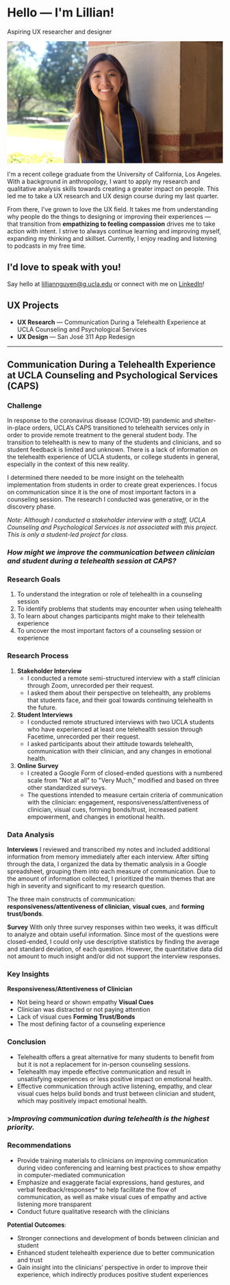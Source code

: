 # Hello — I'm Lillian!
Aspiring UX researcher and designer 

![MyPhoto](MyPhoto.jpg)

I'm a recent college graduate from the University of California, Los Angeles. With a background in anthropology, I want to apply my research and qualitative analysis skills towards creating a greater impact on people. This led me to take a UX research and UX design course during my last quarter.

From there, I've grown to love the UX field. It takes me from understanding why people do the things to designing or improving their experiences — that transition from **empathizing to feeling compassion** drives me to take action with intent. I strive to always continue learning and improving myself, expanding my thinking and skillset. Currently, I enjoy reading and listening to podcasts in my free time. 

## I'd love to speak with you!

Say hello at lilliannguyen@g.ucla.edu or connect with me on [LinkedIn](www.linkedin.com/in/lilliannguyen97)!

## UX Projects
* **UX Research** — Communication During a Telehealth Experience at UCLA Counseling and Psychological Services
* **UX Design** — San José 311 App Redesign

___

## Communication During a Telehealth Experience at UCLA Counseling and Psychological Services (CAPS)

### Challenge
In response to the coronavirus disease (COVID-19) pandemic and shelter-in-place orders, UCLA’s CAPS transitioned to telehealth services only in order to provide remote treatment to the general student body. The transition to telehealth is new to many of the students and clinicians, and so student feedback is limited and unknown. There is a lack of information on the telehealth experience of UCLA students, or college students in general, especially in the context of this new reality. 

I determined there needed to be more insight on the telehealth implementation from students in order to create great experiences. I focus on communication since it is the one of most important factors in a counseling session. The research I conducted was generative, or in the discovery phase. 

*Note: Although I conducted a stakeholder interview with a staff, UCLA Counseling and Psychological Services is not associated with this project. This is only a student-led project for class.*

### *How might we improve the communication between clinician and student during a telehealth session at CAPS?*

### Research Goals
1.  To understand the integration or role of telehealth in a counseling session
1.  To identify problems that students may encounter when using telehealth 
1.  To learn about changes participants might make to their telehealth experience 
1.  To uncover the most important factors of a counseling session or experience

### Research Process

1.  **Stakeholder Interview**  
    * I conducted a remote semi-structured interview with a staff clinician through Zoom, unrecorded per their request. 
    * I asked them about their perspective on telehealth, any problems that students face, and their goal towards continuing telehealth in the future. 
1.  **Student Interviews**
    * I conducted remote structured interviews with two UCLA students who have experienced at least one telehealth session through Facetime, unrecorded per their request. 
    * I asked participants about their attitude towards telehealth, communication with their clinician, and any changes in emotional health.
1.  **Online Survey**
    * I created a Google Form of closed-ended questions with a numbered scale from "Not at all" to "Very Much," modified and based on three other standardized surveys. 
    * The questions intended to measure certain criteria of communication with the clinician: engagement, responsiveness/attentiveness of clinician, visual cues, forming bonds/trust, increased patient empowerment, and changes in emotional health.
    
### Data Analysis

**Interviews**
I reviewed and transcribed my notes and included additional information from memory immediately after each interview. After sifting through the data, I organized the data by thematic analysis in a Google spreadsheet, grouping them into each measure of communication. Due to the amount of information collected, I prioritized the main themes that are high in severity and significant to my research question. 

The three main constructs of communication: **responsiveness/attentiveness of clinician**, **visual cues**, and **forming trust/bonds**. 

**Survey**
With only three survey responses within two weeks, it was difficult to analyze and obtain useful information. Since most of the questions were closed-ended, I could only use descriptive statistics by finding the average and standard deviation, of each question. However, the quantitative data did not amount to much insight and/or did not support the interview responses. 

### Key Insights
**Responsiveness/Attentiveness of Clinician**
* Not being heard or shown empathy
**Visual Cues**
* Clinician was distracted or not paying attention
* Lack of visual cues 
**Forming Trust/Bonds**
* The most defining factor of a counseling experience

### Conclusion
* Telehealth offers a great alternative for many students to benefit from but it is not a replacement for in-person counseling sessions.
* Telehealth may impede effective communication and result in unsatisfying experiences or less positive impact on emotional health. 
* Effective communication through active listening, empathy, and clear visual cues helps build bonds and trust between clinician and student, which may positively impact emotional health.

### >*Improving communication during telehealth is the highest priority.*

### Recommendations
* Provide training materials to clinicians on improving communication during video conferencing and learning best practices to show empathy in computer-mediated communication
* Emphasize and exaggerate facial expressions, hand gestures, and verbal feedback/responses* to help facilitate the flow of communication, as well as make visual cues of empathy and active listening more transparent
* Conduct future qualitative research with the clinicians

**Potential Outcomes**: 
* Stronger connections and development of bonds between clinician and student
* Enhanced student telehealth experience due to better communication and trust
* Gain insight into the clinicians’ perspective in order to improve their experience, which indirectly produces positive student experiences











